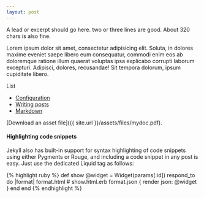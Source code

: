 ```yaml
---
layout: post
---
```

<p>A lead or excerpt should go here. two or three lines are good. About 320 chars is also fine.</p>
<p>Lorem ipsum dolor sit amet, consectetur adipisicing elit. Soluta, in dolores maxime eveniet saepe libero eum consequatur, commodi enim eos ab doloremque ratione illum quaerat voluptas ipsa explicabo corrupti laborum excepturi. Adipisci, dolores, recusandae! Sit tempora dolorum, ipsum cupiditate libero.</p>
<!--more-->

List

- [Configuration](http://jekyllrb.com/docs/configuration/)
- [Writing posts](http://jekyllrb.com/docs/posts/)
- [Markdown](http://daringfireball.net/projects/markdown/)

[Download an asset file]({{ site.url }}/assets/files/mydoc.pdf).


#### Highlighting code snippets ####

Jekyll also has built-in support for syntax highlighting of code snippets using either Pygments or Rouge, and including a code snippet in any post is easy. Just use the dedicated Liquid tag as follows:

{% highlight ruby %}
def show
  @widget = Widget(params[:id])
  respond_to do |format|
    format.html # show.html.erb
    format.json { render json: @widget }
  end
end
{% endhighlight %}
